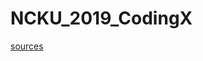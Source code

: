 # NCKU_2019_CodingX

[sources](https://drive.google.com/drive/folders/1SHWqUd-NORfdwzlQOE5vw46L4Jea6Mdy)


